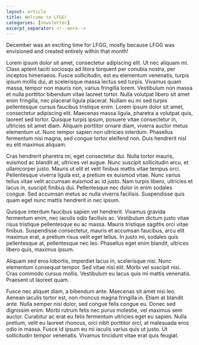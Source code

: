 ```yaml
---
layout: article
title: Welcome to LFGG!
categories: [newsletter]
excerpt_separator: <!--more-->
---
```


December was an exciting time for LFGG, mostly because LFGG was envisioned and created entirely within that month!

<!--more-->

Lorem ipsum dolor sit amet, consectetur adipiscing elit. Ut nec aliquam mi. Class aptent taciti sociosqu ad litora torquent per conubia nostra, per inceptos himenaeos. Fusce sollicitudin, est eu elementum venenatis, turpis ipsum mollis dui, at scelerisque massa lectus sed turpis. Vivamus quam massa, tempor non mauris non, varius fringilla lorem. Vestibulum non massa et nulla porttitor bibendum vitae laoreet tortor. Nulla volutpat libero sit amet enim fringilla, nec placerat ligula placerat. Nullam eu mi sed turpis pellentesque cursus faucibus tristique enim. Lorem ipsum dolor sit amet, consectetur adipiscing elit. Maecenas massa ligula, pharetra a volutpat quis, laoreet sed tortor. Quisque turpis ipsum, posuere vitae consectetur in, ultricies sit amet diam. Aliquam porttitor ornare diam, viverra auctor metus elementum ut. Nunc tempor sapien non ultricies interdum. Phasellus fermentum nisi magna, sed congue tortor eleifend non. Duis hendrerit nisl eu elit maximus aliquam.

Cras hendrerit pharetra mi, eget consectetur dui. Nulla tortor mauris, euismod ac blandit at, ultrices vel augue. Nunc suscipit sollicitudin arcu, et ullamcorper justo. Mauris ut elit et velit finibus mattis vitae tempus orci. Pellentesque viverra ligula est, a pretium ex euismod vitae. Nunc varius tellus vitae velit accumsan euismod ac id justo. Nam turpis libero, ultricies et lacus in, suscipit finibus dui. Pellentesque nec dolor in enim sodales congue. Sed accumsan metus ac nulla viverra facilisis. Suspendisse quis quam eget nunc mattis hendrerit in nec ipsum.

Quisque interdum faucibus sapien vel hendrerit. Vivamus gravida fermentum enim, nec iaculis odio facilisis ac. Vestibulum dictum justo vitae risus tristique pellentesque eu ac massa. Mauris tristique sagittis orci vitae finibus. Suspendisse consectetur, mauris et accumsan faucibus, arcu elit maximus erat, a pretium risus velit eget tellus. In justo mi, sodales quis pellentesque at, pellentesque nec leo. Phasellus eget enim blandit, ultrices libero quis, maximus ipsum.

Aliquam sed eros lobortis, imperdiet lacus in, scelerisque nisi. Nunc elementum consequat tempor. Sed vitae nisl elit. Morbi vel suscipit nisi. Cras commodo cursus mollis. Vestibulum eu lacus quis mi mattis venenatis. Praesent ut laoreet quam.

Fusce nec aliquet diam, a bibendum ante. Maecenas sit amet nisi leo. Aenean iaculis tortor est, non rhoncus magna fringilla in. Etiam at blandit ante. Nulla semper nisi dolor, sed congue felis congue eu. Donec sed dignissim enim. Morbi rutrum felis nec purus molestie, vel maximus sem auctor. Curabitur ac erat eu felis fermentum ultricies eget eu sapien. Nulla pretium, velit eu laoreet rhoncus, orci nibh porttitor orci, at malesuada eros odio in massa. Fusce id ipsum eu mi iaculis varius quis ut justo. Ut sollicitudin tempor venenatis. Vivamus tincidunt vitae erat quis feugiat.